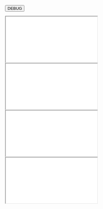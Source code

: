 
<head>
<meta charset='UTF-8'>
<meta http-equiv="Permissions-Policy" content="interest-cohort=()">
<meta http-equiv="Permissions-Policy" content="browsing-topics=()">
<link rel=stylesheet href='./reset.css'>
<link rel=stylesheet href='./demo-galley.css'>

<style>

  body {
    padding:                5mm; }

</style>

</head>


<button id=debug>DEBUG</button>

<pl-page class=template>
<pl-frameholder><iframe src='./demo-galley.html'></iframe></pl-frameholder>
<pl-frameholder><iframe src='./demo-galley.html'></iframe></pl-frameholder>
</pl-page>

<pl-page>
<pl-frameholder><iframe src='./demo-galley.html'></iframe></pl-frameholder>
<pl-frameholder><iframe src='./demo-galley.html'></iframe></pl-frameholder>
</pl-page>

<script src='/browserified/mudom.js'></script>
<script src='./mudom2.js'></script>
<script src='./ops2.js'></script>

